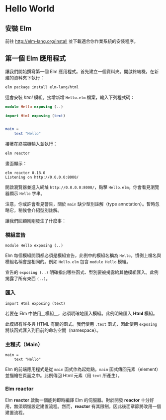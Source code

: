 # Hello World

## 安裝 Elm

前往 http://elm-lang.org/install 並下載適合你作業系統的安裝程序。

## 第一個 Elm 應用程式

讓我們開始撰寫第一個 Elm 應用程式。首先建立一個資料夾。開啟終端機，在新建的資料夾下執行：

```bash
elm package install elm-lang/html
```

這會安裝 _html_ 模組。接增新增 `Hello.elm` 檔案，輸入下列程式碼：

```elm
module Hello exposing (..)

import Html exposing (text)


main =
    text "Hello"
```

接著在終端機輸入並執行：

```bash
elm reactor
```

畫面顯示：

```
elm reactor 0.18.0
Listening on http://0.0.0.0:8000/
```

開啟瀏覽器並進入網址 `http://0.0.0.0:8000/`，點擊 `Hello.elm`。你會看見瀏覽器顯示 `Hello` 字串。

注意，你或許會看見警告，關於 `main` 缺少型別註解（type annotation）。暫時忽略它，稍候會介紹型別註解。

讓我們回顧剛剛發生了什麼事：

### 模組宣告

```
module Hello exposing (..)
```

Elm 每個模組開頭都必須是模組宣告，此例中的模組名稱為 `Hello`。慣例上檔名與模組名稱會是相同的。例如 `Hello.elm` 包含 `module Hello` 模組。

宣告的 `exposing (..)` 明確指出哪些函式、型別要被揭露給其他模組匯入。此例揭露了所有東西 `(..)`。

### 匯入

```
import Html exposing (text)
```

若要在 Elm 中使用__模組__，必須明確地匯入模組。此例明確匯入 __Html__ 模組。

此模組有許多與 HTML 有關的函式。我們使用 `.text` 函式，因此使用 `exposing` 將該函式匯入到目前的命名空間（namespace）。

### 主程式（Main）

```
main =
    text "Hello"
```

Elm 的前端應用程式是從 `main` 函式作為起始點。`main` 函式傳回元素（element）並描繪在頁面之中。此例傳回 Html 元素（用 `text` 所產生）。

### Elm reactor

Elm __reactor__ 啟動一個能夠即時編譯 Elm 的伺服器。對於開發 __reactor__ 十分好用，無須煩惱設定建置流程。然而，__reactor__ 有其限制，因此後面章節將改用一個建置流程。
